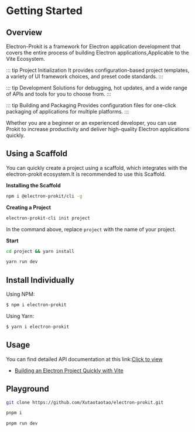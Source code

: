 # Getting Started

## Overview

Electron-Prokit is a framework for Electron application development that covers the entire process of building Electron applications,Applicable to the Vite Ecosystem.

::: tip Project Initialization
It provides configuration-based project templates, a variety of UI framework choices, and preset code standards.
:::

::: tip Development
Solutions for debugging, hot updates, and a wide range of APIs and tools for you to choose from.
:::

::: tip Building and Packaging
Provides configuration files for one-click packaging of applications for multiple platforms.
:::

Whether you are a beginner or an experienced developer, you can use Prokit to increase productivity and deliver high-quality Electron applications quickly.

## Using a Scaffold

You can quickly create a project using a scaffold, which integrates with the electron-prokit ecosystem.It is recommended to use this Scaffold.

**Installing the Scaffold**

```bash
npm i @electron-prokit/cli -g
```

**Creating a Project**

```bash
electron-prokit-cli init project
```

In the command above, replace `project` with the name of your project.

**Start**

```bash
cd project && yarn install

yarn run dev
```

## Install Individually

Using NPM:

```bash
$ npm i electron-prokit
```

Using Yarn:

```bash
$ yarn i electron-prokit
```

## Usage

You can find detailed API documentation at this link:<a href="https://xutaotaotao.github.io/electron-prokit" target="_blank">Click to view</a>

- <a href="https://xutaotaotao.github.io/electron-prokit/tutorials/create-vite-electron-service.html" target="_blank">Building an Electron Project Quickly with Vite</a>


## Playground

```bash
git clone https://github.com/Xutaotaotao/electron-prokit.git

pnpm i 

pnpm run dev

```
